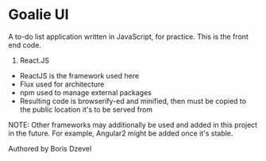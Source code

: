Goalie UI
=====

A to-do list application written in JavaScript, for practice. This is the front end code.

1) React.JS
* ReactJS is the framework used here
* Flux used for architecture
* npm used to manage external packages
* Resulting code is browserify-ed and minified, then must be copied to the public location it's to be served from

NOTE: Other frameworks may additionally be used and added in this project in the future. For example, Angular2 might be added once it's stable.

Authored by Boris Dzevel